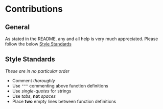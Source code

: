 # Contributions #


## General ##

As stated in the README, any and all help
is very much appreciated. Please follow the
below [Style Standards](#Style-Standards)

## Style Standards ##

*These are in no particular order*

- Comment *thoroughly*
- Use `"""` commenting above function definitions
- Use *single-quotes* for strings 
- Use *tabs*, **not** *spaces*
- Place **two** empty lines between function definitions 

